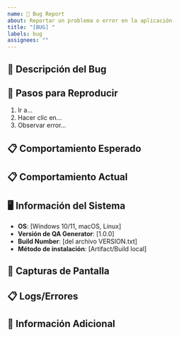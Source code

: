 ```yaml
---
name: 🐛 Bug Report
about: Reportar un problema o error en la aplicación
title: "[BUG] "
labels: bug
assignees: ""
---
```


## 🐛 Descripción del Bug

<!-- Descripción clara y concisa del problema -->

## 🔄 Pasos para Reproducir

1. Ir a...
2. Hacer clic en...
3. Observar error...

## 📋 Comportamiento Esperado

<!-- Qué debería pasar -->

## 📋 Comportamiento Actual

<!-- Qué está pasando -->

## 🖥️ Información del Sistema

- **OS**: [Windows 10/11, macOS, Linux]
- **Versión de QA Generator**: [1.0.0]
- **Build Number**: [del archivo VERSION.txt]
- **Método de instalación**: [Artifact/Build local]

## 📎 Capturas de Pantalla

<!-- Si aplica, adjunta capturas -->

## 📋 Logs/Errores

<!-- Copia cualquier mensaje de error -->

## 🔧 Información Adicional

<!-- Cualquier otra información relevante -->
